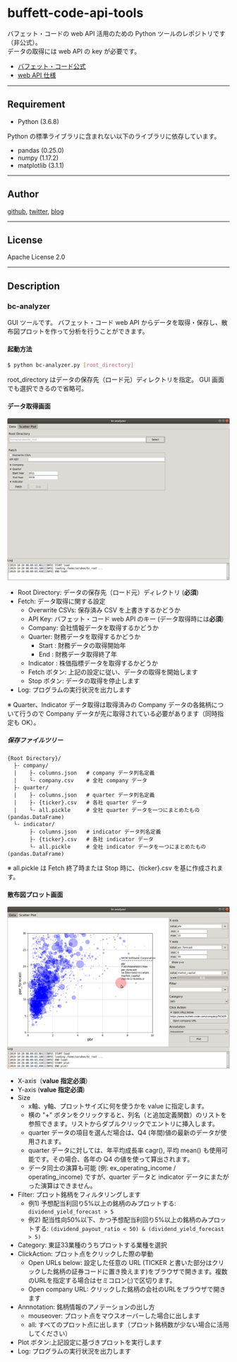 # buffett-code-api-tools  
バフェット・コードの web API 活用のための Python ツールのレポジトリです（非公式）。  
データの取得には web API の key が必要です。

* [バフェット・コード公式](https://www.buffett-code.com/ "バフェット・コード公式")  
* [web API 仕様](https://docs.buffett-code.com/ "web API 仕様")  

---
## Requirement
* Python (3.6.8)  

Python の標準ライブラリに含まれない以下のライブラリに依存しています。  
* pandas (0.25.0)
* numpy (1.17.2)
* matplotlib (3.1.1)
---
## Author
[github](https://github.com/sarubee "github"), [twitter](https://twitter.com/fire50net "twitter"), [blog](https://fire50.net/ "blog")

---
## License
Apache License 2.0

---
## Description
### bc-analyzer
GUI ツールです。
バフェット・コード web API からデータを取得・保存し、散布図プロットを作って分析を行うことができます。

#### 起動方法
```bash
$ python bc-analyzer.py [root_directory]
```
root_directory はデータの保存先（ロード元）ディレクトリを指定。 GUI 画面でも選択できるので省略可。

#### データ取得画面
![bc-analyzer_data](https://github.com/sarubee/buffett-code-api-tools/blob/images/image_bc-analyzer_data.png)
- Root Directory: データの保存先（ロード元）ディレクトリ (**必須**)
- Fetch: データ取得に関する設定
  - Overwrite CSVs: 保存済み CSV を上書きするかどうか
  - API Key: バフェット・コード web API のキー (データ取得時には**必須**)
  - Company: 会社情報データを取得するかどうか
  - Quarter: 財務データを取得するかどうか
    - Start : 財務データの取得開始年
    - End : 財務データ取得終了年
  - Indicator : 株価指標データを取得するかどうか
  - Fetch ボタン: 上記の設定に従い、データの取得を開始します
  - Stop ボタン: データの取得を停止します
- Log: プログラムの実行状況を出力します

※ Quarter、Indicator データ取得は取得済みの Company データの各銘柄について行うので Company データが先に取得されている必要があります（同時指定も OK）。

##### 保存ファイルツリー
```
{Root Directory}/
  ├- company/
  |    ├- columns.json   # company データ列名定義
  |    └- company.csv    # 全社 company データ
  ├- quarter/
  |    ├- columns.json   # quarter データ列名定義
  |    ├- {ticker}.csv   # 各社 quarter データ
  |    └- all.pickle     # 全社 quarter データを一つにまとめたもの (pandas.DataFrame)
  └- indicator/
       ├- columns.json   # indicator データ列名定義
       ├- {ticker}.csv   # 各社 indicator データ
       └- all.pickle     # 全社 indicator データを一つにまとめたもの (pandas.DataFrame)
```
※ all.pickle は Fetch 終了時または Stop 時に、{ticker}.csv を基に作成されます。

#### 散布図プロット画面
![bc-analyzer_data](https://github.com/sarubee/buffett-code-api-tools/blob/images/image_bc-analyzer_scatter_plot.png)

- X-axis（**value 指定必須**）
- Y-axis (**value 指定必須**)
- Size
  - x軸、y軸、プロットサイズに何を使うかを value に指定します。
  - 横の "+" ボタンをクリックすると、列名（と追加定義関数）のリストを参照できます。リストからダブルクリックでエントリに挿入します。
  - quarter データの項目を選んだ場合は、Q4 (年間)値の最新のデータが使用されます。
  - quarter データに対しては、年平均成長率 cagr(), 平均 mean() も使用可能です。その場合、各年の Q4 の値を使って算出されます。
  - データ同士の演算も可能 (例: ex_operating_income / operating_income) ですが、quarter データと indicator データにまたがった演算はできません。
- Filter: プロット銘柄をフィルタリングします
  - 例1) 予想配当利回り5%以上の銘柄のみプロットする: `dividend_yield_forecast > 5`
  - 例2) 配当性向50%以下、かつ予想配当利回り5%以上の銘柄のみプロットする: `(dividend_payout_ratio < 50) & (dividend_yield_forecast > 5)`
- Category: 東証33業種のうちプロットする業種を選択
- ClickAction: プロット点をクリックした際の挙動
  - Open URLs below: 設定した任意の URL (TICKER と書いた部分はクリックした銘柄の証券コードに置き換えます)をブラウザで開きます。複数のURLを指定する場合はセミコロン(;)で区切ります。
  - Open company URL: クリックした銘柄の会社のURLをブラウザで開きます
- Annnotation: 銘柄情報のアノテーションの出し方
  - mouseover: プロット点をマウスオーバーした場合に出します
  - all: すべてのプロット点に出します（プロット銘柄数が少ない場合に活用してください）
- Plot ボタン:上記設定に基づきプロットを実行します
- Log: プログラムの実行状況を出力します
